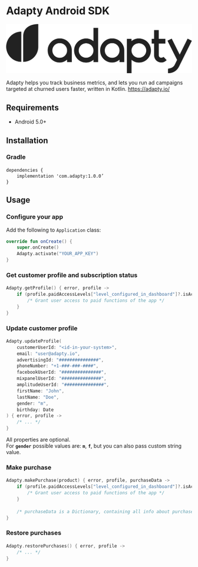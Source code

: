 # Adapty Android SDK

![Adapty: CRM for mobile apps with subscriptions](/adapty.png)

Adapty helps you track business metrics, and lets you run ad campaigns targeted at churned users faster, written in Kotlin. https://adapty.io/

## Requirements

- Android 5.0+

## Installation

### Gradle

```
dependencies {
    implementation 'com.adapty:1.0.0’
}
```

## Usage

### Configure your app

Add the following to `Application` class:

```Kotlin
override fun onCreate() {
    super.onCreate()
    Adapty.activate("YOUR_APP_KEY")
}
```

### Get customer profile and subscription status

```Kotlin
Adapty.getProfile() { error, profile ->
    if (profile.paidAccessLevels["level_configured_in_dashboard"]?.isActive == true) {
        /* Grant user access to paid functions of the app */
    }
}
```

### Update customer profile

```Kotlin
Adapty.updateProfile(
    customerUserId: "<id-in-your-system>",
    email: "user@adapty.io",
    advertisingId: "###############",
    phoneNumber: "+1-###-###-####",
    facebookUserId: "###############",
    mixpanelUserId: "###############",
    amplitudeUserId: "###############",
    firstName: "John",
    lastName: "Doe",
    gender: "m",
    birthday: Date
) { error, profile ->
    /* ... */
}
```

All properties are optional.  
For **`gender`** possible values are: **`m`**, **`f`**, but you can also pass custom string value.

### Make purchase

```Kotlin
Adapty.makePurchase(product) { error, profile, purchaseData ->
    if (profile.paidAccessLevels["level_configured_in_dashboard"]?.isActive == true) {
        /* Grant user access to paid functions of the app */
    }
    
    /* purchaseData is a Dictionary, containing all info about purchase from Play Store */
}
```

### Restore purchases

```Kotlin
Adapty.restorePurchases() { error, profile ->
    /* ... */
}
```

